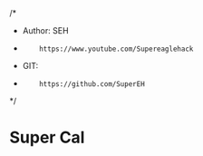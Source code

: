 /*
 * Author: SEH
 *         https://www.youtube.com/Supereaglehack
 * GIT:
 *         https://github.com/SuperEH
 */
 
# Super Cal

